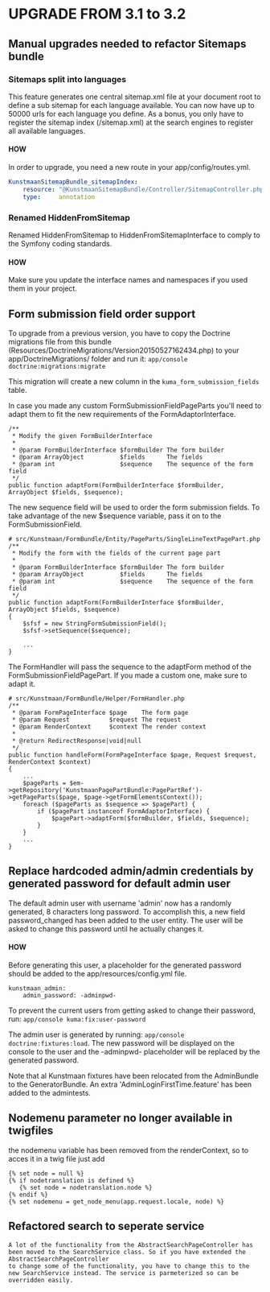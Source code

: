 # UPGRADE FROM 3.1 to 3.2

## Manual upgrades needed to refactor Sitemaps bundle

### Sitemaps split into languages
This feature generates one central sitemap.xml file at your document root to define a sub sitemap for each language available.
You can now have up to 50000 urls for each language you define.
As a bonus, you only have to register the sitemap index (/sitemap.xml) at the search engines to register all available languages.

#### HOW
In order to upgrade, you need a new route in your app/config/routes.yml.
```yml
KunstmaanSitemapBundle_sitemapIndex:
    resource: "@KunstmaanSitemapBundle/Controller/SitemapController.php"
    type:     annotation
```

### Renamed HiddenFromSitemap
Renamed HiddenFromSitemap to HiddenFromSitemapInterface to comply to the Symfony coding standards.

#### HOW
Make sure you update the interface names and namespaces if you used them in your project.

## Form submission field order support

To upgrade from a previous version, you have to copy the Doctrine migrations file from this bundle (Resources/DoctrineMigrations/Version20150527162434.php)
to your app/DoctrineMigrations/ folder and run it: ```app/console doctrine:migrations:migrate```

This migration will create a new column in the `kuma_form_submission_fields` table.

In case you made any custom FormSubmissionFieldPageParts you'll need to adapt them to fit the new requirements of the FormAdaptorInterface.

    /**
     * Modify the given FormBuilderInterface
     *
     * @param FormBuilderInterface $formBuilder The form builder
     * @param ArrayObject          $fields      The fields
     * @param int                  $sequence    The sequence of the form field
     */
    public function adaptForm(FormBuilderInterface $formBuilder, ArrayObject $fields, $sequence);

The new sequence field will be used to order the form submission fields.
To take advantage of the new $sequence variable, pass it on to the FormSubmissionField.

    # src/Kunstmaan/FormBundle/Entity/PageParts/SingleLineTextPagePart.php
    /**
     * Modify the form with the fields of the current page part
     *
     * @param FormBuilderInterface $formBuilder The form builder
     * @param ArrayObject          $fields      The fields
     * @param int                  $sequence    The sequence of the form field
     */
    public function adaptForm(FormBuilderInterface $formBuilder, ArrayObject $fields, $sequence)
    {
        $sfsf = new StringFormSubmissionField();
        $sfsf->setSequence($sequence);
        
        ...
    }
    
The FormHandler will pass the sequence to the adaptForm method of the FormSubmissionFieldPagePart. If you made a custom one, make sure to adapt it.

    # src/Kunstmaan/FormBundle/Helper/FormHandler.php
    /**
     * @param FormPageInterface $page    The form page
     * @param Request           $request The request
     * @param RenderContext     $context The render context
     *
     * @return RedirectResponse|void|null
     */
    public function handleForm(FormPageInterface $page, Request $request, RenderContext $context)
    {
        ...
        $pageParts = $em->getRepository('KunstmaanPagePartBundle:PagePartRef')->getPageParts($page, $page->getFormElementsContext());
        foreach ($pageParts as $sequence => $pagePart) {
            if ($pagePart instanceof FormAdaptorInterface) {
                $pagePart->adaptForm($formBuilder, $fields, $sequence);
            }
        }
        ...
    }

## Replace hardcoded admin/admin credentials by generated password for default admin user

The default admin user with username 'admin' now has a randomly generated, 8 characters long password. 
To accomplish this, a new field password_changed has been added to the user entity. The user will be asked to change this password until he actually changes it.

#### HOW
Before generating this user, a placeholder for the generated password should be added to the app/resources/config.yml file. 

    kunstmaan_admin:
        admin_password: -adminpwd-
        
To prevent the current users from getting asked to change their password, run: ```app/console kuma:fix:user-password```

The admin user is generated by running: ```app/console doctrine:fixtures:load```. The new password will be displayed on the console to the user 
and the -adminpwd- placeholder will be replaced by the generated password. 

Note that al Kunstmaan fixtures have been relocated from the AdminBundle to the GeneratorBundle. An extra 'AdminLoginFirstTime.feature' has been added
to the admintests.

## Nodemenu parameter no longer available in twigfiles

the nodemenu variable has been removed from the renderContext, so to acces it in a twig file just add

    {% set node = null %}
    {% if nodetranslation is defined %}
       {% set node = nodetranslation.node %}
    {% endif %}
    {% set nodemenu = get_node_menu(app.request.locale, node) %}
    
## Refactored search to seperate service

    A lot of the functionality from the AbstractSearchPageController has been moved to the SearchService class. So if you have extended the AbstractSearchPageController 
    to change some of the functionality, you have to change this to the new SearchService instead. The service is parmeterized so can be overridden easily.
    